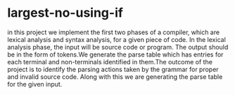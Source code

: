 # largest-no-using-if
in this project we implement the first two phases of a
compiler, which are lexical analysis and syntax analysis, for a given piece of code. In the
lexical analysis phase, the input will be source code or program. The output should be in the
form of tokens.We generate the parse table which has entries for each terminal and non-terminals
identified in them.The outcome of the project is to identify the parsing actions taken by the grammar for
proper and invalid source code. Along with this we are generating the parse table for the 
given input.
